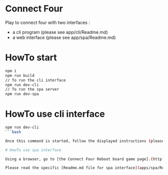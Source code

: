 # Connect Four

Play to connect four with two interfaces :

- a cli program (please see app/cli/Readme.md)
- a web interface (please see app/spa/Readme.md)

# HowTo start

```bash
npm i
npm run build
// To run the cli interface
npm run dev-cli
// To run the spa server
npm run dev-spa
```

# HowTo use cli interface

````bash
npm run dev-cli
```bash

Once this command is started, follow the displayed instructions (please read the specific [Readme.md file for cli interface](apps/cli/Readme.md)).

# HowTo use spa interface

Using a browser, go to [the Connect Four Reboot board game page].(http://localhost:3000/connect4Page?state=0%2C0%2C0%2C0%2C0%2C0%2C0%2C0%2C0%2C0%2C0%2C0%2C0%2C0%2C0%2C1%2C0%2C0%2C0%2C0%2C0%2C2%2C2%2C1%2C0%2C2%2C0%2C0%2C1%2C2%2C2%2C2%2C1%2C0%2C1%2C1%2C2%2C1%2C1%2C1%2C2%2C1)

Please read the specific [Readme.md file for spa interface](apps/spa/Readme.md).
````
